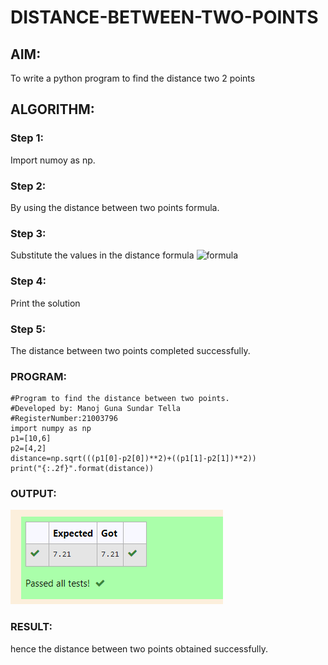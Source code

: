 # DISTANCE-BETWEEN-TWO-POINTS

## AIM:
To write a python program to find the distance two 2 points
## ALGORITHM:
### Step 1:
Import numoy as np.
### Step 2: 
By using the distance between two points formula.
### Step 3: 
Substitute the values in the distance formula  ![formula](/formula.jpg)
### Step 4: 
Print the solution
### Step 5: 
The distance between two points completed successfully.
### PROGRAM:
```
#Program to find the distance between two points.
#Developed by: Manoj Guna Sundar Tella
#RegisterNumber:21003796
import numpy as np
p1=[10,6]
p2=[4,2]
distance=np.sqrt(((p1[0]-p2[0])**2)+((p1[1]-p2[1])**2))
print("{:.2f}".format(distance))
```
  


### OUTPUT:
![github logo](img.png)


### RESULT:
hence the distance between two points obtained successfully.

